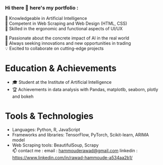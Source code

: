 ### Hi there 👋 here's my portfolio :

🧠 Knowledgeable in Artificial Intelligence  
🌟 Competent in Web Scraping and Web Design (HTML, CSS)  
🔧 Skilled in the ergonomic and functional aspects of UI/UX  

🚀 Passionate about the concrete impact of AI in the real world  
💼 Always seeking innovations and new opportunities in trading  
💡 Excited to collaborate on cutting-edge projects  

# Education & Achievements

- 🎓 Student at the Institute of Artificial Intelligence  
- 🏆 Achievements in data analysis with Pandas, matplotlb, seaborn, plotly and bokeh  

# Tools & Technologies

- Languages: Python, R, JavaScript  
- Frameworks and libraries: TensorFlow, PyTorch, Scikit-learn, ARIMA model  
- Web Scraping tools: BeautifulSoup, Scrapy  
📫 contact me :
email : hammouderawad@gmail.com 
linkedin : https://www.linkedin.com/in/rawad-hammoude-a534aa2b1/
